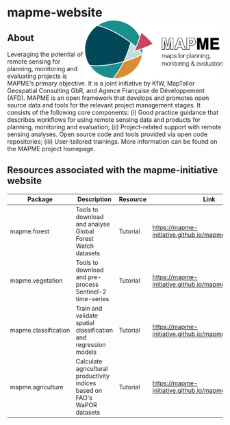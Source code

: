 # mapme-website <img src='assets/mapme-logo.png' align="right" height="138.5" />



## About
Leveraging the potential of remote sensing for planning, monitoring and evaluating projects is MAPME’s primary objective. It is a joint initiative by KfW, MapTailor Geospatial Consulting GbR, and Agence Française de Développement (AFD). MAPME is an open framework that develops and promotes open source data and tools for the relevant project management stages. It consists of the following core components: (i) Good practice guidance that describes workflows for using remote sensing data and products for planning, monitoring and evaluation; (ii) Project-related support with remote sensing analyses. Open source code and tools provided via open code repositories; (iii) User-tailored trainings. More information can be found on the MAPME project homepage.


## Resources associated with the mapme-initiative website

| Package               | Description                                                  	                | Resource 	        | Link                                                 	        |
| --------------------- | ----------------------------------------------------------------------------- | --------------------- | ------------------------------------------------------------- |
| mapme.forest          | Tools to download and analyse Global Forest Watch datasets   		        | Tutorial 	        | https://mapme-initiative.github.io/mapme.forest/     	        |
| mapme.vegetation      | Tools to download and pre-process Sentinel-2 time-series 		        | Tutorial 	        | https://mapme-initiative.github.io/mapme.vegetation/ 	        |
| mapme.classification  | Train and validate spatial classification and regression models	        | Tutorial 	        | https://mapme-initiative.github.io/mapme.classification/      |
| mapme.agriculture     | Calculate agricultural productivity indices based on FAO's WaPOR datasets     | Tutorial 	        | https://mapme-initiative.github.io/mapme.agriculture/         |
